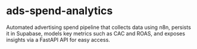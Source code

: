 # ads-spend-analytics
Automated advertising spend pipeline that collects data using n8n, persists it in Supabase, models key metrics such as CAC and ROAS, and exposes insights via a FastAPI API for easy access.
